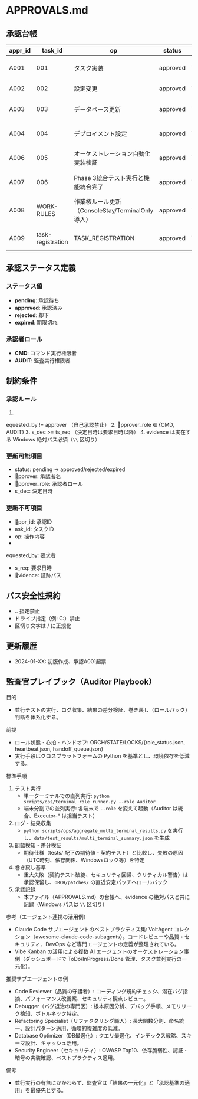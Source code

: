 # APPROVALS.md

## 承認台帳

| appr_id | task_id | op | status | requested_by | approver | approver_role | ts_req | ts_dec | evidence |
|---------|---------|-------|--------|--------------|----------|---------------|---------|---------|----------|
| A001 | 001 | タスク実装 | approved | WORK | AUDIT | AUDIT | 2025-01-15T10:00:00Z | 2025-01-15T10:30:00Z | C:\\Users\\User\\Trae\\ORCH-Next\\ORCH\\patches\\2024-01\\001-A001.diff.md |
| A002 | 002 | 設定変更 | approved | WORK | CMD | CMD | 2025-01-16T14:00:00Z | 2025-01-16T14:15:00Z | C:\\Users\\User\\Trae\\ORCH-Next\\ORCH\\STATE\\TASKS.md |
| A003 | 003 | データベース更新 | approved | WORK | AUDIT | AUDIT | 2025-01-17T09:00:00Z | 2025-01-17T09:45:00Z | C:\\Users\\User\\Trae\\ORCH-Next\\ORCH\\patches\\2024-10\\003-A003.diff.md |
| A004 | 004 | デプロイメント設定 | approved | WORK | CMD | CMD | 2025-10-07T15:30:00Z | 2025-10-07T15:30:00Z | C:\Users\User\Trae\ORCH-Next\ORCH\patches\2025-10\deploy-004.diff.md |
| A006 | 005 | オーケストレーション自動化実装検証 | approved | WORK | AUDIT | AUDIT | 2025-10-07T16:00:00Z | 2025-10-07T16:30:00Z | C:\Users\User\Trae\ORCH-Next\ORCH\patches\2025-01\005-A006.diff.md |
| A007 | 006 | Phase 3統合テスト実行と機能統合完了 | approved | WORK | AUDIT | AUDIT | 2025-10-07T15:52:00Z | 2025-10-07T15:53:00Z | C:\Users\User\Trae\ORCH-Next\ORCH\patches\2025-10\006-A007.diff.md |
| A008 | WORK-RULES | 作業核ルール更新（ConsoleStay/TerminalOnly導入） | approved | WORK | CMD | CMD | 2025-10-07T17:00:00Z | 2025-10-09T06:25:00Z | C:\Users\User\Trae\ORCH-Next\ORCH\patches\2025-10\WORK-RULES-A008.diff.md |
| A009 | task-registration | TASK_REGISTRATION | approved | WORK | AUDIT | AUDIT | 2025-10-08T07:42:52Z | 2025-10-09T07:45:00Z | C:\\Users\\User\\Trae\\ORCH-Next\\ORCH\\patches\\2025-10\\task-registration-fix4.md |

## 承認ステータス定義

### ステータス値
- **pending**: 承認待ち
- **approved**: 承認済み
- **rejected**: 却下
- **expired**: 期限切れ

### 承認者ロール
- **CMD**: コマンド実行権限者
- **AUDIT**: 監査実行権限者

## 制約条件

### 承認ルール
1. 
equested_by != approver （自己承認禁止）
2. pprover_role ∈ {CMD, AUDIT}
3. 	s_dec >= ts_req （決定日時は要求日時以降）
4. evidence は実在する Windows 絶対パス必須（`\\` 区切り）

### 更新可能項目
- status: pending → approved/rejected/expired
- pprover: 承認者名
- pprover_role: 承認者ロール
- 	s_dec: 決定日時

### 更新不可項目
- ppr_id: 承認ID
- 	ask_id: タスクID
- op: 操作内容
- 
equested_by: 要求者
- 	s_req: 要求日時
- vidence: 証跡パス

## パス安全性規約
- .. 指定禁止
- ドライブ指定（例: C:）禁止
- 区切り文字は / に正規化

## 更新履歴
- 2024-01-XX: 初版作成、承認A001起票

## 監査官プレイブック（Auditor Playbook）

目的
- 並行テストの実行、ログ収集、結果の差分検証、巻き戻し（ロールバック）判断を体系化する。

前提
- ロール状態・心拍・ハンドオフ: ORCH/STATE/LOCKS/{role_status.json, heartbeat.json, handoff_queue.json}
- 実行手段はクロスプラットフォームの Python を基準とし、環境依存を低減する。

標準手順
1) テスト実行
   - 単一ターミナルでの直列実行: `python scripts/ops/terminal_role_runner.py --role Auditor`
   - 端末分割での並列実行: 各端末で `--role` を変えて起動（Auditor は統合、Executor-* は担当テスト）
2) ログ・結果収集
   - `python scripts/ops/aggregate_multi_terminal_results.py` を実行し、`data/test_results/multi_terminal_summary.json` を生成
3) 齟齬検知・差分検証
   - 期待仕様（tests/ 配下の期待値・契約テスト）と比較し、失敗の原因（UTC時刻、依存関係、Windowsロック等）を特定
4) 巻き戻し基準
   - 重大失敗（契約テスト破綻、セキュリティ回帰、クリティカル警告）は承認保留し、`ORCH/patches/` の直近安定パッチへロールバック
5) 承認記録
   - 本ファイル（APPROVALS.md）の台帳へ、evidence の絶対パスと共に記録（Windows パスは `\\` 区切り）

参考（エージェント連携の活用例）
- Claude Code サブエージェントのベストプラクティス集: VoltAgent コレクション（awesome-claude-code-subagents）。コードレビューや品質・セキュリティ、DevOps など専門エージェントの定義が整理されている。
- Vibe Kanban の活用による複数 AI エージェントのオーケストレーション事例（ダッシュボードで ToDo/InProgress/Done 管理、タスク並列実行の一元化）。

推奨サブエージェントの例
- Code Reviewer（品質の守護者）: コーディング規約チェック、潜在バグ指摘、パフォーマンス改善案、セキュリティ観点レビュー。
- Debugger（バグ退治の専門医）: 根本原因分析、デバッグ手順、メモリリーク検知、ボトルネック特定。
- Refactoring Specialist（リファクタリング職人）: 長大関数分割、命名統一、設計パターン適用、循環的複雑度の低減。
- Database Optimizer（DB最適化）: クエリ最適化、インデックス戦略、スキーマ設計、キャッシュ活用。
- Security Engineer（セキュリティ）: OWASP Top10、依存脆弱性、認証・暗号の実装確認、ベストプラクティス適用。

備考
- 並行実行の有無にかかわらず、監査官は「結果の一元化」と「承認基準の適用」を最優先とする。
